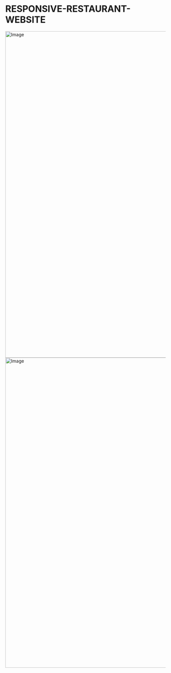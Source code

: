 # RESPONSIVE-RESTAURANT-WEBSITE

<img width="1919" height="1022" alt="Image" src="https://github.com/user-attachments/assets/320ad19d-a300-4761-b180-54f7f300b0bf" />

<img width="1919" height="971" alt="Image" src="https://github.com/user-attachments/assets/68a4c4c6-b9e8-401a-ad24-1f30a5dbd839" />
